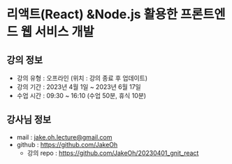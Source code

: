 # 리액트(React) &Node.js 활용한 프론트엔드 웹 서비스 개발

## 강의 정보

- 강의 유형 : 오프라인 (위치 : 강의 종료 후 업데이트)
- 강의 기간 : 2023년 4월 1일 ~ 2023년 6월 17일
- 수업 시간 : 09:30 ~ 16:10 (수업 50분, 휴식 10분)

## 강사님 정보

- mail : jake.oh.lecture@gmail.com
- github : https://github.com/JakeOh
  - 강의 repo : https://github.com/JakeOh/20230401_gnit_react
